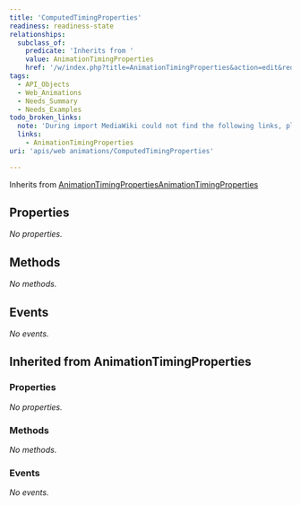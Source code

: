 ```yaml
---
title: 'ComputedTimingProperties'
readiness: readiness-state
relationships:
  subclass_of:
    predicate: 'Inherits from '
    value: AnimationTimingProperties
    href: '/w/index.php?title=AnimationTimingProperties&action=edit&redlink=1'
tags:
  - API_Objects
  - Web_Animations
  - Needs_Summary
  - Needs_Examples
todo_broken_links:
  note: 'During import MediaWiki could not find the following links, please fix and adjust this list.'
  links:
    - AnimationTimingProperties
uri: 'apis/web animations/ComputedTimingProperties'

---
```

Inherits from [AnimationTimingProperties](/w/index.php?title=AnimationTimingProperties&action=edit&redlink=1)[AnimationTimingProperties](/w/index.php?title=AnimationTimingProperties&action=edit&redlink=1)

## Properties

*No properties.*

## Methods

*No methods.*

## Events

*No events.*

## Inherited from AnimationTimingProperties

### Properties

*No properties.*

### Methods

*No methods.*

### Events

*No events.*
